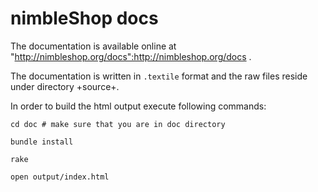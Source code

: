 # nimbleShop docs

The documentation is available online at "http://nimbleshop.org/docs":http://nimbleshop.org/docs .


The documentation is written in `.textile` format and the raw files
reside under directory +source+.

In order to build the html output execute following commands:

```
cd doc # make sure that you are in doc directory

bundle install

rake

open output/index.html
```
